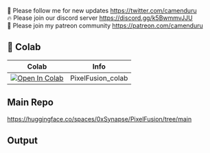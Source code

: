 🐣 Please follow me for new updates https://twitter.com/camenduru <br />
🔥 Please join our discord server https://discord.gg/k5BwmmvJJU <br />
🥳 Please join my patreon community https://patreon.com/camenduru <br />

## 🦒 Colab

| Colab | Info
| --- | --- |
[![Open In Colab](https://colab.research.google.com/assets/colab-badge.svg)](https://colab.research.google.com/github/camenduru/PixelFusion-colab/blob/main/PixelFusion_colab.ipynb) | PixelFusion_colab

## Main Repo
https://huggingface.co/spaces/0xSynapse/PixelFusion/tree/main


## Output
